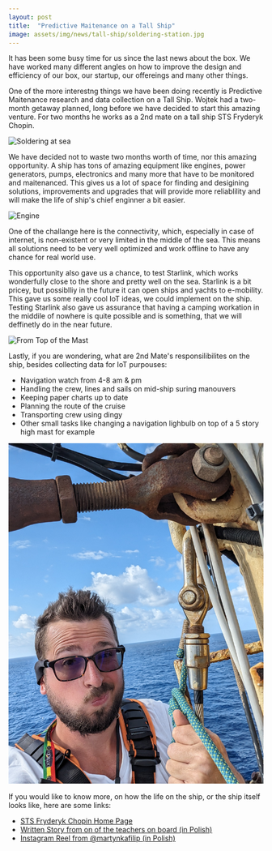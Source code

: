 ```yaml
---
layout: post
title:  "Predictive Maitenance on a Tall Ship"
image: assets/img/news/tall-ship/soldering-station.jpg
---
```


It has been some busy time for us since the last news about the box. We have worked many different angles on how to improve the design and efficiency of our box, our startup, our offereings and many other things.

One of the more interestng things we have been doing recently is Predictive Maitenance research and data collection on a Tall Ship. Wojtek had a two-month getaway planned, long before we have decided to start this amazing venture. For two months he works as a 2nd mate on a tall ship STS Fryderyk Chopin.

![Soldering at sea](/assets/img/news/tall-ship/soldering-at-sea.jpg "Soldering at Sea")

We have decided not to waste two months worth of time, nor this amazing opportunity. A ship has tons of amazing equipment like engines, power generators, pumps, electronics and many more that have to be monitored and maitenanced. This gives us a lot of space for finding and desigining solutions, improvements and upgrades that will provide more reliablility and will make the life of ship's chief enginner a bit easier.

![Engine](/assets/img/news/tall-ship/engine.jpg "Engine")

One of the challange here is the connectivity, which, especially in case of internet, is non-existent or very limited in the middle of the sea. This means all solutions need to be very well optimized and work offline to have any chance for real world use.

This opportunity also gave us a chance, to test Starlink, which works wonderfully close to the shore and pretty well on the sea. Starlink is a bit pricey, but possiblliy in the future it can open ships and yachts to e-mobility. This gave us some really cool IoT ideas, we could implement on the ship. Testing Starlink also gave us assurance that having a camping workation in the middile of nowhere is quite possible and is something, that we will deffinetly do in the near future.

![From Top of the Mast](/assets/img/news/tall-ship/from-top.jpg "From Top of the Mast")

Lastly, if you are wondering, what are 2nd Mate's responsilibilites on the ship, besides collecting data for IoT purpouses:
- Navigation watch from 4-8 am & pm
- Handling the crew, lines and sails on mid-ship suring manouvers
- Keeping paper charts up to date
- Planning the route of the cruise
- Transporting crew using dingy
- Other small tasks like changing a navigation lighbulb on top of a 5 story high mast for example

![Top of the Mast](/assets/img/news/tall-ship/top-of-the-mast.jpg "Top of the Mast")

If you would like to know more, on how the life on the ship, or the ship itself looks like, here are some links:
- [STS Fryderyk Chopin Home Page](https://www.fryderykchopin.pl/)
- [Written Story from on of the teachers on board (in Polish)](https://www.onet.pl/autorzy/ppo/iwona-zielinska-sasiada)
- [Instagram Reel from @martynkafilip (in Polish)](https://www.instagram.com/reel/C2m46mTMHty)